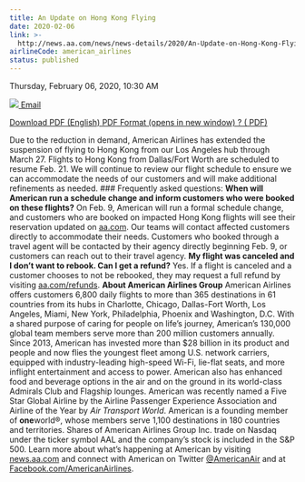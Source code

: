 ```yaml
---
title: An Update on Hong Kong Flying
date: 2020-02-06
link: >-
  http://news.aa.com/news/news-details/2020/An-Update-on-Hong-Kong-Flying-OPS-DIS-02/default.aspx
airlineCode: american_airlines
status: published
---
```

Thursday, February 06, 2020, 10:30 AM

[![](/files/images/email-icon.png) Email](# "Share by email") 

[ Download PDF (English) PDF Format (opens in new window) ? ( PDF) ](//s21.q4cdn.com/616071541/files/doc_news/An-Update-on-Hong-Kong-Flying-OPS-DIS-02-2020.pdf) 

Due to the reduction in demand, American Airlines has extended the suspension of flying to Hong Kong from our Los Angeles hub through March 27. Flights to Hong Kong from Dallas/Fort Worth are scheduled to resume Feb. 21. We will continue to review our flight schedule to ensure we can accommodate the needs of our customers and will make additional refinements as needed. ### Frequently asked questions: **When will American run a schedule change and inform customers who were booked on these flights?** On Feb. 9, American will run a formal schedule change, and customers who are booked on impacted Hong Kong flights will see their reservation updated on [aa.com](https://www.aa.com). Our teams will contact affected customers directly to accommodate their needs. Customers who booked through a travel agent will be contacted by their agency directly beginning Feb. 9, or customers can reach out to their travel agency. **My flight was canceled and I don’t want to rebook. Can I get a refund?** Yes. If a flight is canceled and a customer chooses to not be rebooked, they may request a full refund by visiting [aa.com/refunds](https://www.aa.com/refunds). **About American Airlines Group** American Airlines offers customers 6,800 daily flights to more than 365 destinations in 61 countries from its hubs in Charlotte, Chicago, Dallas-Fort Worth, Los Angeles, Miami, New York, Philadelphia, Phoenix and Washington, D.C. With a shared purpose of caring for people on life’s journey, American’s 130,000 global team members serve more than 200 million customers annually. Since 2013, American has invested more than $28 billion in its product and people and now flies the youngest fleet among U.S. network carriers, equipped with industry-leading high-speed Wi-Fi, lie-flat seats, and more inflight entertainment and access to power. American also has enhanced food and beverage options in the air and on the ground in its world-class Admirals Club and Flagship lounges. American was recently named a Five Star Global Airline by the Airline Passenger Experience Association and Airline of the Year by _Air Transport World_. American is a founding member of **one**world®, whose members serve 1,100 destinations in 180 countries and territories. Shares of American Airlines Group Inc. trade on Nasdaq under the ticker symbol AAL and the company’s stock is included in the S&P 500. Learn more about what’s happening at American by visiting [news.aa.com](http://news.aa.com/) and connect with American on Twitter [@AmericanAir](https://twitter.com/AmericanAir) and at [Facebook.com/AmericanAirlines](https://www.facebook.com/AmericanAirlines). 
